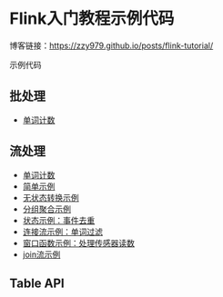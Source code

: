 # Flink入门教程示例代码

博客链接：<https://zzy979.github.io/posts/flink-tutorial/>

示例代码
## 批处理
* [单词计数](src/main/java/com/example/batch/WordCount.java)

## 流处理
* [单词计数](src/main/java/com/example/streaming/SocketWindowWordCount.java)
* [简单示例](src/main/java/com/example/streaming/AdultFilter.java)
* [无状态转换示例](src/main/java/com/example/streaming/StatelessTransformationExample.java)
* [分组聚合示例](src/main/java/com/example/streaming/KeyedStreamExample.java)
* [状态示例：事件去重](src/main/java/com/example/streaming/EventDeduplicator.java)
* [连接流示例：单词过滤](src/main/java/com/example/streaming/WordFilter.java)
* [窗口函数示例：处理传感器读数](src/main/java/com/example/streaming/SensorReadingProcessor.java)
* [join流示例](src/main/java/com/example/streaming/JoiningStreams.java)

## Table API
